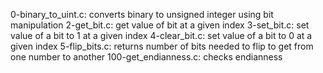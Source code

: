 0-binary_to_uint.c: converts binary to unsigned integer using bit manipulation
2-get_bit.c: get value of bit at a given index
3-set_bit.c: set value of a bit to 1 at a given index
4-clear_bit.c: set value of a bit to 0 at a given index
5-flip_bits.c: returns number of bits needed to flip to get from one number to another
100-get_endianness.c: checks endianness
